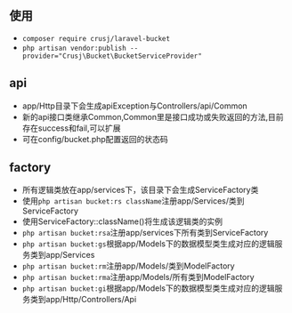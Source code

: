 
## 使用

* `composer require crusj/laravel-bucket`
* `php artisan vendor:publish --provider="Crusj\Bucket\BucketServiceProvider"`

## api

* app/Http目录下会生成apiException与Controllers/api/Common
* 新的api接口类继承Common,Common里是接口成功或失败返回的方法,目前存在success和fail,可以扩展
* 可在config/bucket.php配置返回的状态码

## factory

* 所有逻辑类放在app/services下，该目录下会生成ServiceFactory类
* 使用`php artisan bucket:rs className`注册app/Services/类到ServiceFactory
* 使用ServiceFactory::className()将生成该逻辑类的实例
* `php artisan bucket:rsa`注册app/services下所有类到ServiceFactory
* `php artisan bucket:gs`根据app/Models下的数据模型类生成对应的逻辑服务类到app/Services
* `php artisan bucket:rm`注册app/Models/类到ModelFactory
* `php artisan bucket:rma`注册app/Models/所有类到ModelFactory
* `php artisan bucket:gi`根据app/Models下的数据模型类生成对应的逻辑服务类到app/Http/Controllers/Api
